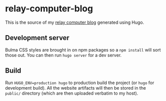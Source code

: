 # relay-computer-blog
This is the source of my [relay computer blog](https://relaycomputer.co.uk) generated using Hugo.

## Development server

Bulma CSS styles are brought in on npm packages so a `npm install` will sort those out. You can then run `hugo server` for a dev server.

## Build

Run `HUGO_ENV=production hugo` to production build the project (or `hugo` for development build). All the website artifacts will then be stored in the `public/` directory (which are then uploaded verbatim to my host). 
